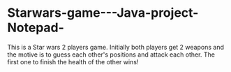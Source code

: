 # Starwars-game---Java-project-Notepad-
This is a Star wars 2 players game. Initially both players get 2 weapons and the motive is to guess each other's positions and attack each other. The first one to finish the health of the other wins!
